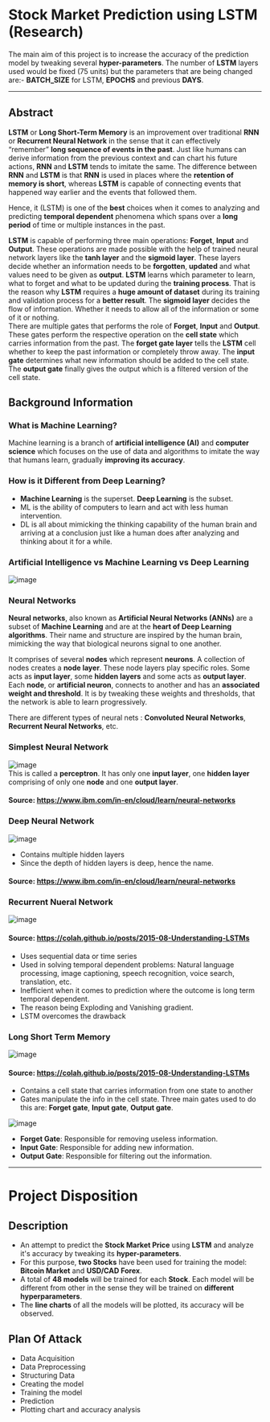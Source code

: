 # Stock Market Prediction using LSTM (Research)
The main aim of this project is to increase the accuracy of the prediction model by tweaking several **hyper-parameters**. The number of **LSTM** layers used would be fixed (75 units) but the parameters that are being changed are:- **BATCH_SIZE** for LSTM, **EPOCHS** and previous **DAYS**.   
___
## Abstract
**LSTM** or **Long Short-Term Memory** is an improvement over traditional **RNN** or **Recurrent Neural Network** in the sense that it can effectively “remember” **long sequence of events in the past**. Just like humans can derive information from the previous context and can chart his future actions, **RNN** and **LSTM** tends to imitate the same. The difference between **RNN** and **LSTM** is that **RNN** is used in places where the **retention of memory is short**, whereas **LSTM** is capable of connecting events that happened way earlier and the events that followed them.   
   
Hence, it (LSTM) is one of the **best** choices when it comes to analyzing and predicting **temporal dependent** phenomena which spans over a **long period** of time or multiple instances in the past.   
   
**LSTM** is capable of performing three main operations: **Forget**, **Input** and **Output**. These operations are made possible with the help of trained neural network layers like the **tanh layer** and the **sigmoid layer**. These layers decide whether an information needs to be **forgotten**, **updated** and what values need to be given as **output**. **LSTM** learns which parameter to learn, what to forget and what to be updated during the **training process**. That is the reason why **LSTM** requires a **huge amount of dataset** during its training and validation process for a **better result**. The **sigmoid layer** decides the flow of information. Whether it needs to allow all of the information or some of it or nothing.   
There are multiple gates that performs the role of **Forget**, **Input** and **Output**. These gates perform the respective operation on the **cell state** which carries information from the past. The **forget gate layer** tells the **LSTM** cell whether to keep the past information or completely throw away. The **input gate** determines what new information should be added to the cell state. The **output gate** finally gives the output which is a filtered version of the cell state.

## Background Information
### What is Machine Learning?
Machine learning is a branch of **artificial intelligence (AI)** and **computer science** which focuses on the use of data and algorithms to imitate the way that humans learn, gradually **improving its accuracy**.
### How is it Different from Deep Learning?
- **Machine Learning** is the superset. **Deep Learning** is the subset.
- ML is the ability of computers to learn and act with less human intervention.
- DL is all about mimicking the thinking capability of the human brain and arriving at a conclusion just like a human does after analyzing and thinking about it for a while.
### Artificial Intelligence vs Machine Learning vs Deep Learning   
![image](https://user-images.githubusercontent.com/55954313/133870891-0423a591-7518-45e7-8bfc-a125b82fa160.png)
### Neural Networks
**Neural networks**, also known as **Artificial Neural Networks (ANNs)** are a subset of **Machine Learning** and are at the **heart of Deep Learning algorithms**. Their name and structure are inspired by the human brain, mimicking the way that biological neurons signal to one another.   
   
It comprises of several **nodes** which represent **neurons**. A collection of nodes creates a **node layer**. These node layers play specific roles. Some acts as **input layer**, some **hidden layers** and some acts as **output layer**. Each **node**, or **artificial neuron**, connects to another and has an **associated weight and threshold**. It is by tweaking these weights and thresholds, that the network is able to learn progressively.   
   
There are different types of neural nets : **Convoluted Neural Networks**, **Recurrent Neural Networks**, etc.
### Simplest Neural Network
![image](https://user-images.githubusercontent.com/55954313/133871109-a721309a-9d14-435f-8d32-167c6b15c0d8.png)   
This is called a **perceptron**. It has only one **input layer**, one **hidden layer** comprising of only one **node** and one **output layer**.   
#### Source: https://www.ibm.com/in-en/cloud/learn/neural-networks
### Deep Neural Network
![image](https://user-images.githubusercontent.com/55954313/133872209-40ad4e68-71de-47d4-984d-499599da59f1.png)   
- Contains multiple hidden layers
- Since the depth of hidden layers is deep, hence the name.
#### Source: https://www.ibm.com/in-en/cloud/learn/neural-networks
### Recurrent Nueral Network
![image](https://user-images.githubusercontent.com/55954313/133872292-e603b584-8ad2-43d1-8bdf-863d66e4c823.png)   
#### Source: https://colah.github.io/posts/2015-08-Understanding-LSTMs
- Uses sequential data or time series
- Used in solving temporal dependent problems: Natural language processing, image captioning, speech recognition, voice search, translation, etc.
- Inefficient when it comes to prediction where the outcome is long term temporal dependent.
- The reason being Exploding and Vanishing gradient.
- LSTM overcomes the drawback
### Long Short Term Memory
![image](https://user-images.githubusercontent.com/55954313/134108241-e04cf3cb-e1ef-4aa0-b594-e147ea11d5cb.png)
#### Source: https://colah.github.io/posts/2015-08-Understanding-LSTMs
- Contains a cell state that carries information from one state to another
- Gates manipulate the info in the cell state. Three main gates used to do this are: **Forget gate**, **Input gate**, **Output gate**.   
   
![image](https://user-images.githubusercontent.com/55954313/134108503-8be7d9d1-ddd3-4dc9-863b-09d48d60162f.png)
- **Forget Gate**: Responsible for removing useless information. 
- **Input Gate**: Responsible for adding new information.
- **Output Gate**: Responsible for filtering out the information.
___
# Project Disposition
## Description
- An attempt to predict the **Stock Market Price** using **LSTM** and analyze it's accuracy by tweaking its **hyper-parameters**.
- For this purpose, **two Stocks** have been used for training the model: **Bitcoin Market** and **USD/CAD Forex**.
- A total of **48 models** will be trained for each **Stock**. Each model will be different from other in the sense they will be trained on **different hyperparameters**.
- The **line charts** of all the models will be plotted, its accuracy will be observed.
## Plan Of Attack
- Data Acquisition
- Data Preprocessing
- Structuring Data
- Creating the model
- Training the model
- Prediction
- Plotting chart and accuracy analysis
